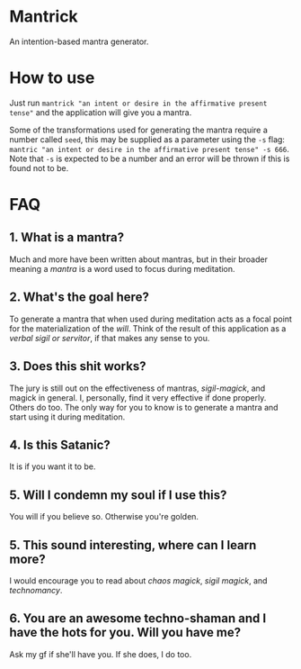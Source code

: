 # Mantrick
An intention-based mantra generator.

# How to use
Just run `mantrick "an intent or desire in the affirmative present tense"` and the application will give you a mantra.

Some of the transformations used for generating the mantra require a number called `seed`, this may be supplied as a parameter using the `-s` flag: `mantric "an intent or desire in the affirmative present tense" -s 666`.
Note that `-s` is expected to be a number and an error will be thrown if this is found not to be.

# FAQ

## 1. What is a mantra?
Much and more have been written about mantras, but in their broader meaning a _mantra_ is a word used to focus during meditation. 

## 2. What's the goal here?
To generate a mantra that when used during meditation acts as a focal point for the materialization of the _will_.
Think of the result of this application as a _verbal *sigil* or *servitor*_, if that makes any sense to you.

## 3. Does this shit works?
The jury is still out on the effectiveness of mantras, _sigil-magick_, and magick in general.
I, personally, find it very effective if done properly. Others do too.
The only way for you to know is to generate a mantra and start using it during meditation.

## 4. Is this Satanic?
It is if you want it to be.

## 5. Will I condemn my soul if I use this?
You will if you believe so. Otherwise you're golden.

## 5. This sound interesting, where can I learn more?
I would encourage you to read about _chaos magick_, _sigil magick_, and _technomancy_.

## 6. You are an awesome techno-shaman and I have the hots for you. Will you have me?
Ask my gf if she'll have you. If she does, I do too.